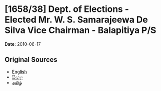 # [1658/38] Dept. of Elections - Elected Mr. W. S. Samarajeewa De Silva Vice Chairman - Balapitiya P/S

**Date:** 2010-06-17

## Original Sources

- [English](https://documents.gov.lk/view/extra-gazettes/2010/6/1658-38_E.pdf)
- [සිංහල](https://documents.gov.lk/view/extra-gazettes/2010/6/1658-38_S.pdf)
- [தமிழ்](https://documents.gov.lk/view/extra-gazettes/2010/6/1658-38_T.pdf)
